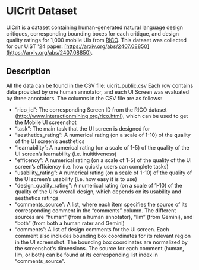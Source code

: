 # UICrit Dataset

UICrit is a dataset containing human-generated natural language design critiques, corresponding bounding boxes for each critique, and design quality ratings for 1,000 mobile UIs from [RICO](http://www.interactionmining.org/rico.html). This dataset was collected for our UIST '24 paper: [https://arxiv.org/abs/2407.08850](https://arxiv.org/abs/2407.08850).

## Description

All the data can be found in the CSV file: uicrit_public.csv
Each row contains data provided by one human annotator, and each UI Screen was evaluated by three annotators.
The columns in the CSV file are as follows:
- “rico_id”: The corresponding Screen ID from the RICO dataset (http://www.interactionmining.org/rico.html), which can be used to get the Mobile UI screenshot
- “task”: The main task that the UI screen is designed for
- “aesthetics_rating”: A numerical rating (on a scale of 1-10) of the quality of the UI screen’s aesthetics
- “learnability”: A numerical rating (on a scale of 1-5) of the quality of the UI screen’s learnability (i.e. inuititiveness)
- “efficency”: A numerical rating (on a scale of 1-5) of the quality of the UI screen’s efficiency (i.e. how quickly users can complete tasks)
- “usability_rating”: A numerical rating (on a scale of 1-10) of the quality of the UI screen’s usability (i.e. how easy it is to use)
- “design_quality_rating”: A numerical rating (on a scale of 1-10) of the quality of the UI’s overall design, which depends on its usability and aesthetics ratings
- “comments_source”: A list, where each item specifies the source of its corresponding comment in the “comments” column. The different sources are “human” (from a human annotator), “llm” (from Gemini), and “both” (from both a human rater and Gemini)
- “comments”: A list of design comments for the UI screen. Each comment also includes bounding box coordinates for its relevant region in the UI screenshot. The bounding box coordinates are normalized by the screenshot's dimensions. The source for each comment (human, llm, or both) can be found at its corresponding list index in “comments_source”.
